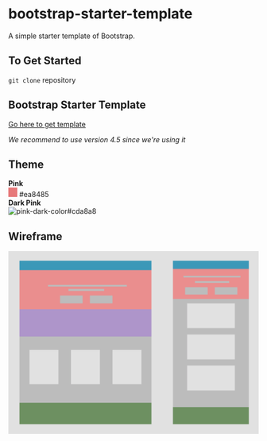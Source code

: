 # bootstrap-starter-template

A simple starter template of Bootstrap.

## To Get Started

`git clone` repository

## Bootstrap Starter Template

[Go here to get template](https://getbootstrap.com/docs/4.5/getting-started/introduction/#starter-template)

_We recommend to use version 4.5 since we're using it_

## Theme

**Pink** <br/>
![pink-color](img/pink-color.png) #ea8485 <br/>
**Dark Pink** <br/>
![pink-dark-color](img/pink-dark-color)#cda8a8 <br/>

## Wireframe

![](img/wireframe.png)
